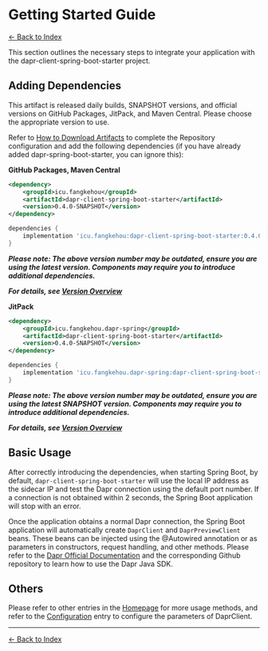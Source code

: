 # Getting Started Guide

[<- Back to Index](../index.md)

This section outlines the necessary steps to integrate your application with the dapr-client-spring-boot-starter project.

## Adding Dependencies

This artifact is released daily builds, SNAPSHOT versions, and official versions on GitHub Packages, JitPack, and Maven Central. Please choose the appropriate version to use.

Refer to [How to Download Artifacts](../index.md#how-to-download-artifacts) to complete the Repository configuration and add the following dependencies (if you have already added dapr-spring-boot-starter, you can ignore this):

__GitHub Packages, Maven Central__

```xml
<dependency>
    <groupId>icu.fangkehou</groupId>
    <artifactId>dapr-client-spring-boot-starter</artifactId>
    <version>0.4.0-SNAPSHOT</version>
</dependency>
```

```groovy
dependencies {
    implementation 'icu.fangkehou:dapr-client-spring-boot-starter:0.4.0-SNAPSHOT'
}
```

___Please note: The above version number may be outdated, ensure you are using the latest version. Components may require you to introduce additional dependencies.___

___For details, see [Version Overview](../versions.md)___

__JitPack__

```xml
<dependency>
    <groupId>icu.fangkehou.dapr-spring</groupId>
    <artifactId>dapr-client-spring-boot-starter</artifactId>
    <version>0.4.0-SNAPSHOT</version>
</dependency>
```

```groovy
dependencies {
    implementation 'icu.fangkehou.dapr-spring:dapr-client-spring-boot-starter:0.4.0-SNAPSHOT'
}
```

___Please note: The above version number may be outdated, ensure you are using the latest SNAPSHOT version. Components may require you to introduce additional dependencies.___

___For details, see [Version Overview](../versions.md)___

## Basic Usage

After correctly introducing the dependencies, when starting Spring Boot, by default, `dapr-client-spring-boot-starter` will use the local IP address as the sidecar IP and test the Dapr connection using the default port number. If a connection is not obtained within 2 seconds, the Spring Boot application will stop with an error.

Once the application obtains a normal Dapr connection, the Spring Boot application will automatically create `DaprClient` and `DaprPreviewClient` beans. These beans can be injected using the @Autowired annotation or as parameters in constructors, request handling, and other methods. Please refer to the [Dapr Official Documentation](https://docs.dapr.io/developing-applications/sdks/java/) and the corresponding Github repository to learn how to use the Dapr Java SDK.

## Others

Please refer to other entries in the [Homepage](../index.md) for more usage methods, and refer to the [Configuration](configuration.md) entry to configure the parameters of DaprClient.



----------

[<- Back to Index](../index.md)